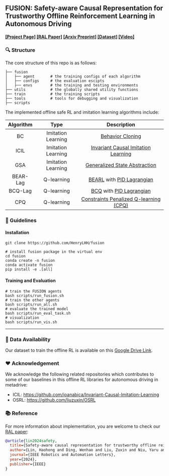 ## FUSION: Safety-aware Causal Representation for Trustworthy Offline Reinforcement Learning in Autonomous Driving

#### [[Project Page]](https://sites.google.com/view/safe-fusion/) [[RAL Paper]](https://ieeexplore.ieee.org/document/10476686) [[Arxiv Preprint]](https://arxiv.org/pdf/2311.10747) [[Dataset]](https://drive.google.com/drive/folders/10T-i_SlHRkB5FKLCa1BO4rpZgw-9x3AN) [[Video]](https://drive.google.com/file/d/1lV1NWw0D1nH1-KjX1RqH4kDcaFSIJM1i/view)


### 🔍 Structure
The core structure of this repo is as follows:
```
├── fusion
│   ├── agent       # the training configs of each algorithm
│   ├── configs     # the evaluation escipts
│   ├── envs        # the training and testing environments
├── utils           # the globally shared utility functions
├── train           # the training scripts
├── tools           # tools for debugging and visualization
├── scripts
```
The implemented offline safe RL and imitation learning algorithms include:

| Algorithm           | Type           | Description           |
|:-------------------:|:-----------------:|:------------------------:|
| BC               | Imitation Learning | [Behavior Cloning](https://arxiv.org/abs/2302.07351) |
| ICIL            | Imitation Learning           | [Invariant Causal Imitation Learning](https://arxiv.org/pdf/1812.02900.pdf)|
| GSA            | Imitation Learning           | [Generalized State Abstraction](https://ieeexplore.ieee.org/stamp/stamp.jsp?arnumber=8594201) |
| BEAR-Lag            | Q-learning           | [BEARL](https://arxiv.org/abs/1906.00949) with [PID Lagrangian](https://arxiv.org/abs/2007.03964)   |
| BCQ-Lag             | Q-learning           | [BCQ](https://arxiv.org/pdf/1812.02900.pdf) with [PID Lagrangian](https://arxiv.org/abs/2007.03964) |
| CPQ                 | Q-learning           | [Constraints Penalized Q-learning (CPQ)](https://arxiv.org/abs/2107.09003) |


### 📝 Guidelines

#### Installation

```shell
git clone https://github.com/HenryLHH/fusion

# install fusion package in the virtual env
cd fusion
conda create -n fusion
conda activate fusion
pip install -e .[all]
```

#### Training and Evaluation

```shell
# train the FUSION agents
bash scripts/run_fusion.sh
# train the other agents
bash scripts/run_all.sh
# evaluate the trained model
bash scripts/run_eval_task.sh
# visualization
bash scripts/run_vis.sh
```
------------

### 💾 Data Availability

Our dataset to train the offline RL is available on this [Google Drive Link](https://drive.google.com/drive/folders/10T-i_SlHRkB5FKLCa1BO4rpZgw-9x3AN?usp=sharing). 

### ❤️ Acknowledgement 

We acknowledge the following related repositories which contributes to some of our baselines in this offline RL libraries for autonomous driving in metadrive:

- ICIL: https://github.com/ioanabica/Invariant-Causal-Imitation-Learning
- OSRL: https://github.com/liuzuxin/OSRL

### 📚 Reference

For more information about implementation, you are welcome to check our [RAL paper](https://arxiv.org/pdf/2311.10747): 

```bibtex
@article{lin2024safety,
  title={Safety-aware causal representation for trustworthy offline reinforcement learning in autonomous driving},
  author={Lin, Haohong and Ding, Wenhao and Liu, Zuxin and Niu, Yaru and Zhu, Jiacheng and Niu, Yuming and Zhao, Ding},
  journal={IEEE Robotics and Automation Letters},
  year={2024},
  publisher={IEEE}
}
```
